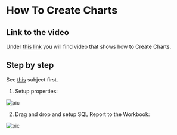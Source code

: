 
# How To Create Charts


## Link to the video

Under [this link](https://profitbasedocs.blob.core.windows.net/videos/SQL%20Report%20Charts.mp4) you will find video that shows how to  Create Charts. 
<br/>


## Step by step

See [this](basics.md) subject first.

1. Setup properties:

![pic](https://profitbasedocs.blob.core.windows.net/images/HTsr1%20(5).png)



2. Drag and drop and setup SQL Report to the Workbook:

![pic](https://profitbasedocs.blob.core.windows.net/images/HTsr1%20(4).png)
